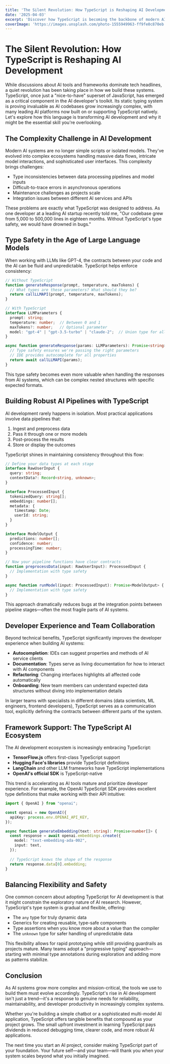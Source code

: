 ```yaml
---
title: 'The Silent Revolution: How TypeScript is Reshaping AI Development'
date: '2025-04-03'
excerpt: 'Discover how TypeScript is becoming the backbone of modern AI development, offering type safety and improved developer experience for complex AI systems.'
coverImage: 'https://images.unsplash.com/photo-1555949963-ff9fe0c870eb'
---
```


# The Silent Revolution: How TypeScript is Reshaping AI Development

While discussions about AI tools and frameworks dominate tech headlines, a quiet revolution has been taking place in how we build these systems. TypeScript, once just a "nice-to-have" superset of JavaScript, has emerged as a critical component in the AI developer's toolkit. Its static typing system is proving invaluable as AI codebases grow increasingly complex, with many leading AI platforms now built on or supporting TypeScript natively. Let's explore how this language is transforming AI development and why it might be the essential skill you're overlooking.

## The Complexity Challenge in AI Development

Modern AI systems are no longer simple scripts or isolated models. They've evolved into complex ecosystems handling massive data flows, intricate model interactions, and sophisticated user interfaces. This complexity brings challenges:

- Type inconsistencies between data processing pipelines and model inputs
- Difficult-to-trace errors in asynchronous operations
- Maintenance challenges as projects scale
- Integration issues between different AI services and APIs

These problems are exactly what TypeScript was designed to address. As one developer at a leading AI startup recently told me, "Our codebase grew from 5,000 to 500,000 lines in eighteen months. Without TypeScript's type safety, we would have drowned in bugs."

## Type Safety in the Age of Large Language Models

When working with LLMs like GPT-4, the contracts between your code and the AI can be fluid and unpredictable. TypeScript helps enforce consistency:

```typescript
// Without TypeScript
function generateResponse(prompt, temperature, maxTokens) {
  // What types are these parameters? What should they be?
  return callLLMAPI(prompt, temperature, maxTokens);
}

// With TypeScript
interface LLMParameters {
  prompt: string;
  temperature: number;  // Between 0 and 1
  maxTokens?: number;   // Optional parameter
  model: "gpt-4" | "gpt-3.5-turbo" | "claude-2";  // Union type for allowed models
}

async function generateResponse(params: LLMParameters): Promise<string> {
  // Type safety ensures we're passing the right parameters
  // IDE provides autocomplete for all properties
  return await callLLMAPI(params);
}
```

This type safety becomes even more valuable when handling the responses from AI systems, which can be complex nested structures with specific expected formats.

## Building Robust AI Pipelines with TypeScript

AI development rarely happens in isolation. Most practical applications involve data pipelines that:

1. Ingest and preprocess data
2. Pass it through one or more models
3. Post-process the results
4. Store or display the outcomes

TypeScript shines in maintaining consistency throughout this flow:

```typescript
// Define your data types at each stage
interface RawUserInput {
  query: string;
  contextData?: Record<string, unknown>;
}

interface ProcessedInput {
  tokenizedQuery: string[];
  embeddings: number[];
  metadata: {
    timestamp: Date;
    userId: string;
  }
}

interface ModelOutput {
  predictions: number[];
  confidence: number;
  processingTime: number;
}

// Now your pipeline functions have clear contracts
function preprocessData(input: RawUserInput): ProcessedInput {
  // Implementation with type safety
}

async function runModel(input: ProcessedInput): Promise<ModelOutput> {
  // Implementation with type safety
}
```

This approach dramatically reduces bugs at the integration points between pipeline stages—often the most fragile parts of AI systems.

## Developer Experience and Team Collaboration

Beyond technical benefits, TypeScript significantly improves the developer experience when building AI systems:

- **Autocompletion**: IDEs can suggest properties and methods of AI service clients
- **Documentation**: Types serve as living documentation for how to interact with AI components
- **Refactoring**: Changing interfaces highlights all affected code automatically
- **Onboarding**: New team members can understand expected data structures without diving into implementation details

In larger teams with specialists in different domains (data scientists, ML engineers, frontend developers), TypeScript serves as a communication tool, explicitly defining the contracts between different parts of the system.

## Framework Support: The TypeScript AI Ecosystem

The AI development ecosystem is increasingly embracing TypeScript:

- **TensorFlow.js** offers first-class TypeScript support
- **Hugging Face's libraries** provide TypeScript definitions
- **LangChain** and other LLM frameworks have TypeScript implementations
- **OpenAI's official SDK** is TypeScript-native

This trend is accelerating as AI tools mature and prioritize developer experience. For example, the OpenAI TypeScript SDK provides excellent type definitions that make working with their API intuitive:

```typescript
import { OpenAI } from "openai";

const openai = new OpenAI({
  apiKey: process.env.OPENAI_API_KEY,
});

async function generateEmbedding(text: string): Promise<number[]> {
  const response = await openai.embeddings.create({
    model: "text-embedding-ada-002",
    input: text,
  });
  
  // TypeScript knows the shape of the response
  return response.data[0].embedding;
}
```

## Balancing Flexibility and Safety

One common concern about adopting TypeScript for AI development is that it might constrain the exploratory nature of AI research. However, TypeScript's type system is gradual and flexible, offering:

- The `any` type for truly dynamic data
- Generics for creating reusable, type-safe components
- Type assertions when you know more about a value than the compiler
- The `unknown` type for safer handling of unpredictable data

This flexibility allows for rapid prototyping while still providing guardrails as projects mature. Many teams adopt a "progressive typing" approach—starting with minimal type annotations during exploration and adding more as patterns stabilize.

## Conclusion

As AI systems grow more complex and mission-critical, the tools we use to build them must evolve accordingly. TypeScript's rise in AI development isn't just a trend—it's a response to genuine needs for reliability, maintainability, and developer productivity in increasingly complex systems.

Whether you're building a simple chatbot or a sophisticated multi-model AI application, TypeScript offers tangible benefits that compound as your project grows. The small upfront investment in learning TypeScript pays dividends in reduced debugging time, clearer code, and more robust AI applications.

The next time you start an AI project, consider making TypeScript part of your foundation. Your future self—and your team—will thank you when your system scales beyond what you initially imagined.
```